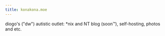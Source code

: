```yaml
---
title: konakona.moe
---
```


diogo's ("dw") autistic outlet: *nix and NT blog (soon™), self-hosting, photos and etc.
